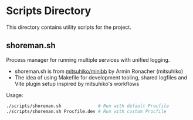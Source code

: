 # Scripts Directory

This directory contains utility scripts for the project.

## shoreman.sh

Process manager for running multiple services with unified logging.

- shoreman.sh is from [mitsuhiko/minibb](https://github.com/mitsuhiko/minibb) by Armin Ronacher (mitsuhiko)
- The idea of using Makefile for development tooling, shared logfiles and Vite plugin setup inspired by mitsuhiko's workflows

Usage:
```bash
./scripts/shoreman.sh              # Run with default Procfile
./scripts/shoreman.sh Procfile.dev # Run with custom Procfile
```